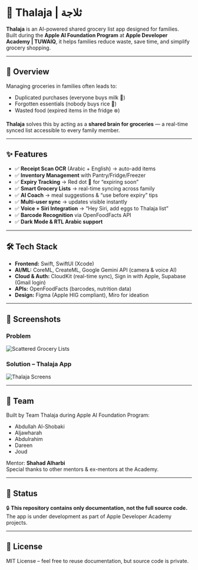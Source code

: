 # 🛒 Thalaja | ثلاجة

**Thalaja** is an AI-powered shared grocery list app designed for families.  
Built during the **Apple AI Foundation Program** at **Apple Developer Academy | TUWAIQ**, it helps families reduce waste, save time, and simplify grocery shopping.

---

## 📌 Overview
Managing groceries in families often leads to:
- Duplicated purchases (everyone buys milk 🥛)
- Forgotten essentials (nobody buys rice 🍚)
- Wasted food (expired items in the fridge ❄️)

**Thalaja** solves this by acting as a **shared brain for groceries** — a real-time synced list accessible to every family member.

---

## ✨ Features
- ✅ **Receipt Scan OCR** (Arabic + English) → auto-add items  
- ✅ **Inventory Management** with Pantry/Fridge/Freezer  
- ✅ **Expiry Tracking** → Red dot 🔴 for “expiring soon”  
- ✅ **Smart Grocery Lists** → real-time syncing across family  
- ✅ **AI Coach** → meal suggestions & “use before expiry” tips  
- ✅ **Multi-user sync** → updates visible instantly  
- ✅ **Voice + Siri Integration** → “Hey Siri, add eggs to Thalaja list”  
- ✅ **Barcode Recognition** via OpenFoodFacts API  
- ✅ **Dark Mode & RTL Arabic support**  

---

## 🛠 Tech Stack
- **Frontend:** Swift, SwiftUI (Xcode)  
- **AI/ML:** CoreML, CreateML, Google Gemini API (camera & voice AI)  
- **Cloud & Auth:** CloudKit (real-time sync), Sign in with Apple, Supabase (Gmail login)  
- **APIs:** OpenFoodFacts (barcodes, nutrition data)  
- **Design:** Figma (Apple HIG compliant), Miro for ideation  

---

## 📸 Screenshots

### Problem
![Scattered Grocery Lists](.1.gif)

### Solution – Thalaja App
![Thalaja Screens](.2.jpg)

---

## 👥 Team
Built by Team Thalaja during Apple AI Foundation Program:  
- Abdullah Al-Shobaki  
- Aljawharah  
- Abdulrahim  
- Dareen  
- Joud  

Mentor: **Shahad Alharbi**  
Special thanks to other mentors & ex-mentors at the Academy.  

---

## 🚀 Status
🔒 **This repository contains only documentation, not the full source code.**  
The app is under development as part of Apple Developer Academy projects.  

---

## 📄 License
MIT License – feel free to reuse documentation, but source code is private.
